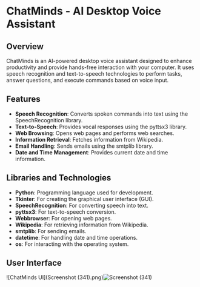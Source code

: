 # ChatMinds - AI Desktop Voice Assistant

## Overview

ChatMinds is an AI-powered desktop voice assistant designed to enhance productivity and provide hands-free interaction with your computer. It uses speech recognition and text-to-speech technologies to perform tasks, answer questions, and execute commands based on voice input.

## Features

- **Speech Recognition**: Converts spoken commands into text using the SpeechRecognition library.
- **Text-to-Speech**: Provides vocal responses using the pyttsx3 library.
- **Web Browsing**: Opens web pages and performs web searches.
- **Information Retrieval**: Fetches information from Wikipedia.
- **Email Handling**: Sends emails using the smtplib library.
- **Date and Time Management**: Provides current date and time information.

## Libraries and Technologies

- **Python**: Programming language used for development.
- **Tkinter**: For creating the graphical user interface (GUI).
- **SpeechRecognition**: For converting speech into text.
- **pyttsx3**: For text-to-speech conversion.
- **Webbrowser**: For opening web pages.
- **Wikipedia**: For retrieving information from Wikipedia.
- **smtplib**: For sending emails.
- **datetime**: For handling date and time operations.
- **os**: For interacting with the operating system.

## User Interface 
![ChatMinds UI](Screenshot (341).png)![Screenshot (341)](https://github.com/user-attachments/assets/7b961666-3495-4d9f-90e4-49046c2c5b87)

